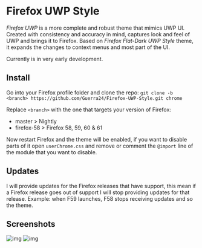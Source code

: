 # Firefox UWP Style

*Firefox UWP* is a more complete and robust theme that mimics UWP UI. Created with consistency and accuracy in mind, captures look and feel of UWP and brings it to Firefox. Based on *Firefox Flat-Dark UWP Style* theme, it expands the changes to context menus and most part of the UI.

Currently is in very early development.

## Install

Go into your Firefox profile folder and clone the repo:
`git clone -b <branch> https://github.com/Guerra24/Firefox-UWP-Style.git chrome`

Replace `<branch>` with the one that targets your version of Firefox:
- master > Nightly
- firefox-58 > Firefox 58, 59, 60 & 61

Now restart Firefox and the theme will be enabled, if you want to disable parts of it open `userChrome.css` and remove or comment the `@import` line of the module that you want to disable.

## Updates

I will provide updates for the Firefox releases that have support, this mean if a Firefox release goes out of support I will stop providing updates for that release. Example: when F59 launches, F58 stops receiving updates and so the theme.

## Screenshots

![img](https://puu.sh/zjMCd/0280547365.png)
![img](https://puu.sh/zjMEr/143cceb18f.png)
